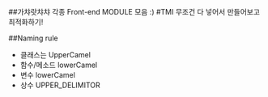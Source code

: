##가챠랏챠챠 각종 Front-end MODULE 모음 :)
#TMI 무조건 다 넣어서 만들어보고 최적화하기!

##Naming rule
- 클래스는 UpperCamel 
- 함수/메소드 lowerCamel
- 변수 lowerCamel
- 상수 UPPER_DELIMITOR